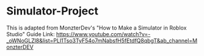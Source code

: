 # Simulator-Project
This is adapted from MonzterDev's "How to Make a Simulator in Roblox Studio" Guide
Link: https://www.youtube.com/watch?v=-_oWNoGLZl8&list=PLl1Tso3TyF54o7mNabsfH5fEtdfQ8qbgT&ab_channel=MonzterDEV
